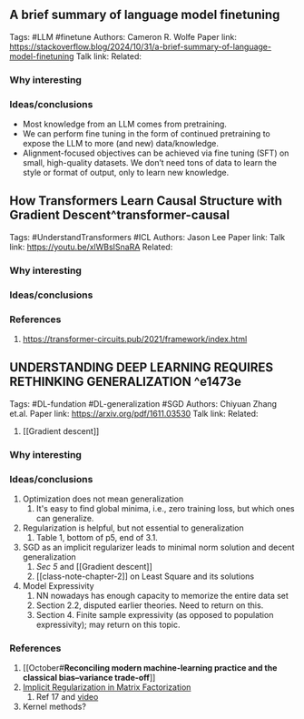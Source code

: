 
## A brief summary of language model finetuning
Tags: #LLM #finetune
Authors: Cameron R. Wolfe
Paper link: https://stackoverflow.blog/2024/10/31/a-brief-summary-of-language-model-finetuning
Talk link: 
Related: 
### Why interesting
### Ideas/conclusions
- Most knowledge from an LLM comes from pretraining.
- We can perform fine tuning in the form of continued pretraining to expose the LLM to more (and new) data/knowledge.
- Alignment-focused objectives can be achieved via fine tuning (SFT) on small, high-quality datasets. We don’t need tons of data to learn the style or format of output, only to learn new knowledge.

## How Transformers Learn Causal Structure with Gradient Descent^transformer-causal
Tags: #UnderstandTransformers  #ICL 
Authors: Jason Lee
Paper link: 
Talk link: https://youtu.be/xlWBsISnaRA
Related: 
### Why interesting
### Ideas/conclusions

### References
1. https://transformer-circuits.pub/2021/framework/index.html

## UNDERSTANDING DEEP LEARNING REQUIRES RETHINKING GENERALIZATION ^e1473e
Tags: #DL-fundation  #DL-generalization #SGD 
Authors: Chiyuan Zhang et.al.
Paper link: https://arxiv.org/pdf/1611.03530
Talk link: 
Related: 
1. [[Gradient descent]]
### Why interesting
### Ideas/conclusions
1. Optimization does not mean generalization
	1. It's easy to find global minima, i.e., zero training loss, but which ones can generalize.
2. Regularization is helpful, but not essential to generalization
	1. Table 1, bottom of p5, end of 3.1.
3. SGD as an implicit regularizer leads to minimal norm solution and decent generalization
	1. *Sec 5* and [[Gradient descent]]
	2. [[class-note-chapter-2]] on Least Square and its solutions
4. Model Expressivity
	1. NN nowadays has enough capacity to memorize the entire data set
	2. Section 2.2, disputed earlier theories. Need to return on this.
	3. Section 4. Finite sample expressivity (as opposed to population expressivity); may return on this topic.
### References
1. [[October#**Reconciling modern machine-learning practice and the classical bias–variance trade-off**]]
2. [Implicit Regularization in Matrix Factorization](https://dl.acm.org/doi/pdf/10.5555/3295222.3295363) 
	1. Ref 17 and [video](https://youtu.be/gh9vrvLx7Mo)
3. Kernel methods?
